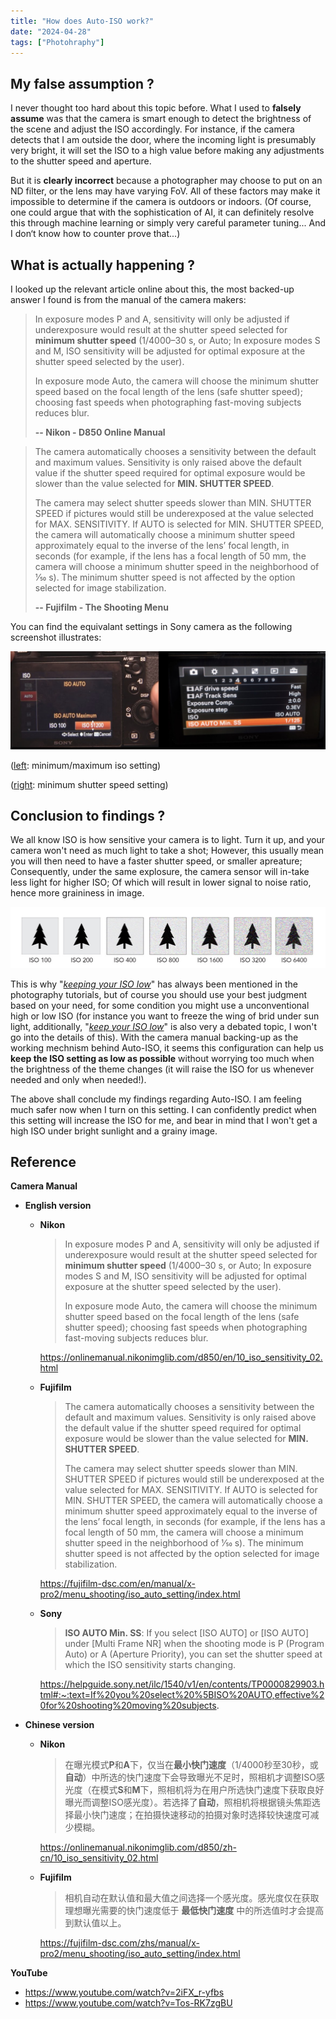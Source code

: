 ```yaml
---
title: "How does Auto-ISO work?"
date: "2024-04-28"
tags: ["Photohraphy"]
---
```








## My false assumption ?

I never thought too hard about this topic before. What I used to **falsely assume** was that the camera is smart enough to detect the brightness of the scene and adjust the ISO accordingly. For instance, if the camera detects that I am outside the door, where the incoming light is presumably very bright, it will set the ISO to a high value before making any adjustments to the shutter speed and aperture.

But it is **clearly incorrect** because a photographer may choose to put on an ND filter, or the lens may have varying FoV. All of these factors may make it impossible to determine if the camera is outdoors or indoors. (Of course, one could argue that with the sophistication of AI, it can definitely resolve this through machine learning or simply very careful parameter tuning... And I don‘t know how to counter prove that...)







## What is actually happening ?

I looked up the relevant article online about this, the most backed-up answer I found is from the manual of the camera makers:

>   In exposure modes P and A, sensitivity will only be adjusted if underexposure would result at the shutter speed selected for **minimum shutter speed** (1/4000–30 s, or Auto; In exposure modes S and M, ISO sensitivity will be adjusted for optimal exposure at the shutter speed selected by the user).
>
>   In exposure mode Auto, the camera will choose the minimum shutter speed based on the focal length of the lens (safe shutter speed); choosing fast speeds when photographing fast-moving subjects reduces blur.
>
>   **-- Nikon - D850 Online Manual**

>   The camera automatically chooses a sensitivity between the default and maximum values. Sensitivity is only raised above the default value if the shutter speed required for optimal exposure would be slower than the value selected for **MIN. SHUTTER SPEED**.
>
>   The camera may select shutter speeds slower than MIN. SHUTTER SPEED if pictures would still be underexposed at the value selected for MAX. SENSITIVITY. If AUTO is selected for MIN. SHUTTER SPEED, the camera will automatically choose a minimum shutter speed approximately equal to the inverse of the lens’ focal length, in seconds (for example, if the lens has a focal length of 50 mm, the camera will choose a minimum shutter speed in the neighborhood of 1⁄50 s). The minimum shutter speed is not affected by the option selected for image stabilization.
>
>   **-- Fujifilm - The Shooting Menu**

You can find the equivalant settings in Sony camera as the following screenshot illustrates:

![2024-04-29T091625](2024-04-29T091625.jpg)

(<u>left</u>: minimum/maximum iso setting)

(<u>right</u>: minimum shutter speed setting)







## Conclusion to findings ?

We all know ISO is how sensitive your camera is to light. Turn it up, and your camera won't need as much light to take a shot; However, this usually mean you will then need to have a faster shutter speed, or smaller apreature; Consequently, under the same explosure, the camera sensor will in-take less light for higher ISO; Of which will result in lower signal to noise ratio, hence more graininess in image.

![2024-04-29T090713](2024-04-29T090713.jpg)

This is why "*<u>keeping your ISO low</u>*" has always been mentioned in the photography tutorials, but of course you should use your best judgment based on your need, for some condition you might use a unconventional high or low ISO (for instance you want to freeze the wing of brid under sun light, additionally, "*<u>keep your ISO low</u>*" is also very a debated topic, I won't go into the details of this). With the camera manual backing-up as the working mechnism behind Auto-ISO, it seems this configuration can help us **keep the ISO setting as low as possible** without worrying too much when the brightness of the theme changes (it will raise the ISO for us whenever needed and only when needed!).

The above shall conclude my findings regarding Auto-ISO. I am feeling much safer now when I turn on this setting. I can confidently predict when this setting will increase the ISO for me, and bear in mind that I won't get a high ISO under bright sunlight and a grainy image.




## Reference

**Camera Manual**

-   **English version**

    - **Nikon**

        >   In exposure modes P and A, sensitivity will only be adjusted if underexposure would result at the shutter speed selected for **minimum shutter speed** (1/4000–30 s, or Auto; In exposure modes S and M, ISO sensitivity will be adjusted for optimal exposure at the shutter speed selected by the user).
        >
        >   In exposure mode Auto, the camera will choose the minimum shutter speed based on the focal length of the lens (safe shutter speed); choosing fast speeds when photographing fast-moving subjects reduces blur.

        https://onlinemanual.nikonimglib.com/d850/en/10_iso_sensitivity_02.html

    - **Fujifilm**

        >   The camera automatically chooses a sensitivity between the default and maximum values. Sensitivity is only raised above the default value if the shutter speed required for optimal exposure would be slower than the value selected for **MIN. SHUTTER SPEED**.
        >
        >   The camera may select shutter speeds slower than MIN. SHUTTER SPEED if pictures would still be underexposed at the value selected for MAX. SENSITIVITY. If AUTO is selected for MIN. SHUTTER SPEED, the camera will automatically choose a minimum shutter speed approximately equal to the inverse of the lens’ focal length, in seconds (for example, if the lens has a focal length of 50 mm, the camera will choose a minimum shutter speed in the neighborhood of 1⁄50 s). The minimum shutter speed is not affected by the option selected for image stabilization.

        https://fujifilm-dsc.com/en/manual/x-pro2/menu_shooting/iso_auto_setting/index.html

    - **Sony**

        >   **ISO AUTO Min. SS**: If you select [ISO AUTO] or [ISO AUTO] under [Multi Frame NR] when the shooting mode is P (Program Auto) or A (Aperture Priority), you can set the shutter speed at which the ISO sensitivity starts changing.

        https://helpguide.sony.net/ilc/1540/v1/en/contents/TP0000829903.html#:~:text=If%20you%20select%20%5BISO%20AUTO,effective%20for%20shooting%20moving%20subjects.

- **Chinese version**

    - **Nikon**

        >   在曝光模式**P**和**A**下，仅当在**最小快门速度**（1/4000秒至30秒，或**自动**）中所选的快门速度下会导致曝光不足时，照相机才调整ISO感光度（在模式**S**和**M**下，照相机将为在用户所选快门速度下获取良好曝光而调整ISO感光度）。若选择了**自动**，照相机将根据镜头焦距选择最小快门速度；在拍摄快速移动的拍摄对象时选择较快速度可减少模糊。

        https://onlinemanual.nikonimglib.com/d850/zh-cn/10_iso_sensitivity_02.html

    - **Fujifilm**

        >   相机自动在默认值和最大值之间选择一个感光度。感光度仅在获取理想曝光需要的快门速度低于 **最低快门速度** 中的所选值时才会提高到默认值以上。

        https://fujifilm-dsc.com/zhs/manual/x-pro2/menu_shooting/iso_auto_setting/index.html

**YouTube**

- https://www.youtube.com/watch?v=2iFX_r-yfbs
- https://www.youtube.com/watch?v=Tos-RK7zgBU